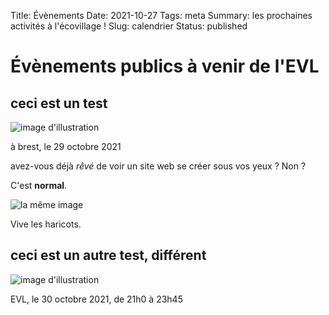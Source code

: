 Title: Évènements
Date: 2021-10-27
Tags: meta
Summary: les prochaines activités à l'écovillage !
Slug: calendrier
Status: published

# Évènements publics à venir de l'EVL

## ceci est un test

![image d'illustration](https://upload.wikimedia.org/wikipedia/commons/0/0e/Sch%C3%A9ma_du_d%C3%A9veloppement_durable.svg)

à brest, le 29 octobre 2021


avez-vous déjà *rêvé* de voir un site web se créer sous vos yeux ?
Non ?

C'est __normal__.

![la même
image](https://upload.wikimedia.org/wikipedia/commons/0/0e/Sch%C3%A9ma_du_d%C3%A9veloppement_durable.svg)

Vive les haricots.



## ceci est un autre test, différent

![image d'illustration](bplouf)

EVL, le 30 octobre 2021, de 21h0 à 23h45


